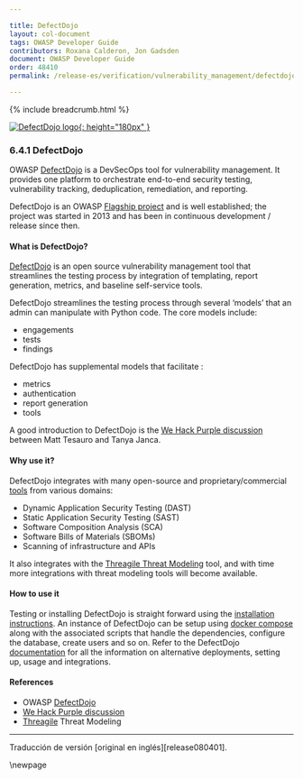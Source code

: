 ```yaml
---

title: DefectDojo
layout: col-document
tags: OWASP Developer Guide
contributors: Roxana Calderon, Jon Gadsden
document: OWASP Developer Guide
order: 48410
permalink: /release-es/verification/vulnerability_management/defectdojo/

---
```


{% include breadcrumb.html %}

[![DefectDojo logo](../../../../assets/images/logos/defectdojo.png "OWASP DefectDojo"){: height="180px" }][defectdojo]

### 6.4.1 DefectDojo

OWASP [DefectDojo][defectdojo] is a DevSecOps tool for vulnerability management.
It provides one platform to orchestrate end-to-end security testing, vulnerability tracking,
deduplication, remediation, and reporting.

DefectDojo is an OWASP [Flagship project][defectdojo-project] and is well established;
the project was started in 2013 and has been in continuous development / release since then.

#### What is DefectDojo?

[DefectDojo][defectdojo] is an open source vulnerability management tool that streamlines the testing process
by integration of templating, report generation, metrics, and baseline self-service tools.

DefectDojo streamlines the testing process through several ‘models’ that an admin can manipulate with Python code.
The core models include:

* engagements
* tests
* findings

DefectDojo has supplemental models that facilitate :

* metrics
* authentication
* report generation
* tools

A good introduction to DefectDojo is the [We Hack Purple discussion][purple] between Matt Tesauro and Tanya Janca.

#### Why use it?

DefectDojo integrates with many open-source and proprietary/commercial [tools][defectdojo-tools] from various domains:

* Dynamic Application Security Testing (DAST)
* Static Application Security Testing (SAST)
* Software Composition Analysis (SCA)
* Software Bills of Materials (SBOMs)
* Scanning of infrastructure and APIs

It also integrates with the [Threagile Threat Modeling][threagile] tool,
and with time more integrations with threat modeling tools will become available.

#### How to use it

Testing or installing DefectDojo is straight forward using the [installation instructions][defectdojo-install].
An instance of DefectDojo can be setup using [docker compose][defectdojo-docker] along with the associated scripts
that handle the dependencies, configure the database, create users and so on.
Refer to the DefectDojo [documentation][defectdojo-docs] for all the information on alternative deployments,
setting up, usage and integrations.

#### References

* OWASP [DefectDojo][defectdojo]
* [We Hack Purple discussion][purple]
* [Threagile][threagile] Threat Modeling

----

Traducción de versión [original en inglés][release080401].

[defectdojo]: https://www.defectdojo.com/
[defectdojo-docs]: https://defectdojo.github.io/django-DefectDojo/
[defectdojo-docker]: https://github.com/DefectDojo/django-DefectDojo/blob/dev/readme-docs/DOCKER.md
[defectdojo-install]: https://defectdojo.github.io/django-DefectDojo/getting_started/installation/
[defectdojo-project]: https://owasp.org/www-project-defectdojo/
[defectdojo-tools]: https://www.defectdojo.com/integrations
[edit080401]: https://github.com/OWASP/www-project-developer-guide/blob/main/release/08-verification/04-vulnerability-management/01-defectdojo.md

[purple]: https://www.youtube.com/watch?v=FMUrL3Jzmzg
[threagile]: https://threagile.io

\newpage

